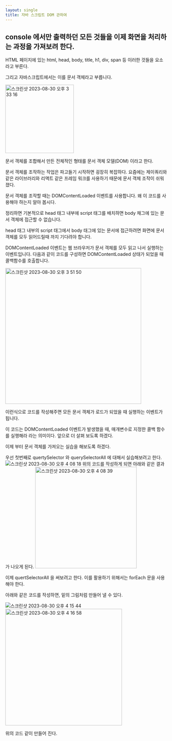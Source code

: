 ```yaml
---
layout: single
title: 자바 스크립트 DOM 관하여
---
```


## console 에서만 출력하던 모든 것들을 이제 화면을 처리하는 과정을 가져보려 한다. 

HTML 페이지에 있는 html, head, body, title, h1, div, span 등 이러한 것들을 요소라고 부른다. 

그리고 자바스크립트에서는 이를 문서 객체라고 부릅니다. 

<img width="213" alt="스크린샷 2023-08-30 오후 3 33 16" src="https://github.com/rlaxoehd4234/rlaxoehd4234.github.io/assets/92311926/0db21ab1-133d-48b7-b8e8-88a10b1eaaab">

문서 객체를 조합해서 만든 전체적인 형태를 문서 객체 모델(DOM) 이라고 한다. 

문서 객체를 조작하는 작업은 파고들기 시작하면 굉장히 복잡하다. 
요즘에는 제이쿼리와 같은 라이브러리와 리액트 같은 프레임 워크를 사용하기 때문에 문서 객체 조작이 쉬워졌다. 


문서 객체를 조작할 때는 DOMContentLoaded 이벤트를 사용합니다. 왜 이 코드를 사용해야 하는지 알아 봅시다.

정리하면 기본적으로 head 태그 내부에 script 태그를 배치하면 body 채그에 있는 문서 객체에 접근할 수 없습니다. 


head 태그 내부의 script 태그에서 body 태그에 있는 문서에 접근하려면 화면에 문서 객체를 모두 읽어드릴때 까지 기다려야 합니다. 

DOMContentLoaded 이벤트는 웹 브라우저가 문서 객체를 모두 읽고 나서 실행하는 이벤트입니다. 다음과 같이 코드를 구성하면 DOMContentLoaded 상태가 되었을 때 콜백함수를 호출합니다.


<img width="423" alt="스크린샷 2023-08-30 오후 3 51 50" src="https://github.com/rlaxoehd4234/rlaxoehd4234.github.io/assets/92311926/056129dc-7499-4cdb-bff7-6fcce4e18794">

이런식으로 코드를 작성해주면 모든 문서 객체가 로드가 되었을 때 실행하는 이벤트가 됩니다. 

이 코드는 DOMContentLoaded 이벤트가 발생했을 때, 매개변수로 지정한 콜백 함수를 실행해라 라는 의미이다. 앞으로 더 살펴 보도록 하겠다. 



이제 부터 문서 객체를 가져오는 실습을 해보도록 하겠다. 

우선 첫번째로 quertySelector 와 querySelectorAll 에 대해서 실습해보려고 한다. 
![스크린샷 2023-08-30 오후 4 08 18](https://github.com/rlaxoehd4234/rlaxoehd4234.github.io/assets/92311926/355550a8-4a4b-4401-b3c5-e5b0619f1f4a)
위의 코드를 작성하게 되면 아래와 같은 결과가 나오게 된다. 
<img width="316" alt="스크린샷 2023-08-30 오후 4 08 39" src="https://github.com/rlaxoehd4234/rlaxoehd4234.github.io/assets/92311926/1c59ff88-5651-417a-b2e3-0eb2d105cf12">

이제 quertSelectorAll 을 써보려고 한다. 
이를 활용하기 위해서는 forEach 문을 사용해야 한다. 

아래와 같은 코드를 작성하면, 밑의 그림처럼 만들어 낼 수 있다. 

![스크린샷 2023-08-30 오후 4 15 44](https://github.com/rlaxoehd4234/rlaxoehd4234.github.io/assets/92311926/e6a2da29-8087-43c0-8d34-88553425d741)
<img width="363" alt="스크린샷 2023-08-30 오후 4 16 58" src="https://github.com/rlaxoehd4234/rlaxoehd4234.github.io/assets/92311926/a4f23602-f8f0-4e2b-ab52-e9d978a81620">

위의 코드 같이 만들어 진다. 


